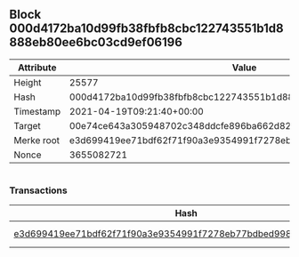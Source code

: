 ## Block 000d4172ba10d99fb38fbfb8cbc122743551b1d8888eb80ee6bc03cd9ef06196

Attribute | Value
--- | ---
Height | 25577
Hash | 000d4172ba10d99fb38fbfb8cbc122743551b1d8888eb80ee6bc03cd9ef06196
Timestamp | 2021-04-19T09:21:40+00:00
Target | 00e74ce643a305948702c348ddcfe896ba662d82c1a228faf4ad12250f07334e
Merke root | e3d699419ee71bdf62f71f90a3e9354991f7278eb77bdbed998c55bf0f94cd1a
Nonce | 3655082721

```

```

### Transactions

Hash | Amount
--- | ---
[e3d699419ee71bdf62f71f90a3e9354991f7278eb77bdbed998c55bf0f94cd1a](e3d699419ee71bdf62f71f90a3e9354991f7278eb77bdbed998c55bf0f94cd1a.md) | 10.00000000 SKEPTI 
